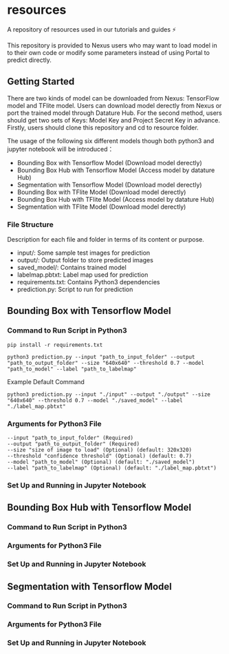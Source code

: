 # resources
A repository of resources used in our tutorials and guides ⚡️



<!-- INTRODUCTION -->
This repository is provided to Nexus users who may want to load model in to their own code or modify some parameters instead of using Portal to predict directly. 


<!-- GETTING STARTED -->
## Getting Started
There are two kinds of model can be downloaded from Nexus: TensorFlow model and TFlite model. Users can download model derectly from Nexus or port the trained model
through Datature Hub. For the second method, users should get two sets of Keys: Model Key and Project Secret Key in advance.
Firstly, users should clone this repository and cd to resource folder.

The usage of the following six different models though both python3 and jupyter notebook will be introduced：

* Bounding Box with Tensorflow Model (Download model derectly)
* Bounding Box Hub with Tensorflow Model (Access model by datature Hub)
* Segmentation with Tensorflow Model (Download model derectly)
* Bounding Box with TFlite Model (Download model derectly)
* Bounding Box Hub with TFlite Model (Access model by datature Hub)
* Segmentation with TFlite Model (Download model derectly)

### File Structure

Description for each file and folder in terms of its content or purpose.

- input/: Some sample test images for prediction
- output/: Output folder to store predicted images
- saved_model/: Contains trained model
- labelmap.pbtxt: Label map used for prediction
- requirements.txt: Contains Python3 dependencies
- prediction.py: Script to run for prediction

## Bounding Box with Tensorflow Model
### Command to Run Script in Python3
```
pip install -r requirements.txt
```

```
python3 prediction.py --input "path_to_input_folder" --output "path_to_output_folder" --size "640x640" --threshold 0.7 --model "path_to_model" --label "path_to_labelmap"
```
Example Default Command
```
python3 prediction.py --input "./input" --output "./output" --size "640x640" --threshold 0.7 --model "./saved_model" --label "./label_map.pbtxt"
```
### Arguments for Python3 File

```
--input "path_to_input_folder" (Required)
--output "path_to_output_folder" (Required)
--size "size of image to load" (Optional) (default: 320x320)
--threshold "confidence threshold" (Optional) (default: 0.7)
--model "path_to_model" (Optional) (default: "./saved_model")
--label "path_to_labelmap" (Optional) (default: "./label_map.pbtxt")
```
### Set Up and Running in Jupyter Notebook





## Bounding Box Hub with Tensorflow Model
### Command to Run Script in Python3

### Arguments for Python3 File

### Set Up and Running in Jupyter Notebook





## Segmentation with Tensorflow Model
### Command to Run Script in Python3

### Arguments for Python3 File

### Set Up and Running in Jupyter Notebook












<!-- MARKDOWN LINKS & IMAGES -->

